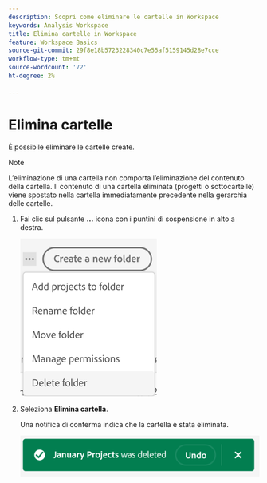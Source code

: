 ```yaml
---
description: Scopri come eliminare le cartelle in Workspace
keywords: Analysis Workspace
title: Elimina cartelle in Workspace
feature: Workspace Basics
source-git-commit: 29f8e18b5723228340c7e55af5159145d28e7cce
workflow-type: tm+mt
source-wordcount: '72'
ht-degree: 2%

---
```



# Elimina cartelle

È possibile eliminare le cartelle create.

>[!NOTE]
>
>L’eliminazione di una cartella non comporta l’eliminazione del contenuto della cartella. Il contenuto di una cartella eliminata (progetti o sottocartelle) viene spostato nella cartella immediatamente precedente nella gerarchia delle cartelle.

1. Fai clic sul pulsante **...** icona con i puntini di sospensione in alto a destra.

   ![](/help/analyze/analysis-workspace/build-workspace-project/assets/select-delete-folder.png)

1. Seleziona **Elimina cartella**.

   Una notifica di conferma indica che la cartella è stata eliminata.

   ![](/help/analyze/analysis-workspace/build-workspace-project/assets/deleted-folder.png)

